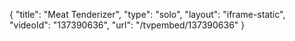{
    "title": "Meat Tenderizer",
    "type": "solo",
    "layout": "iframe-static",
    "videoId": "137390636",
    "url": "\/tvpembed\/137390636"
}
